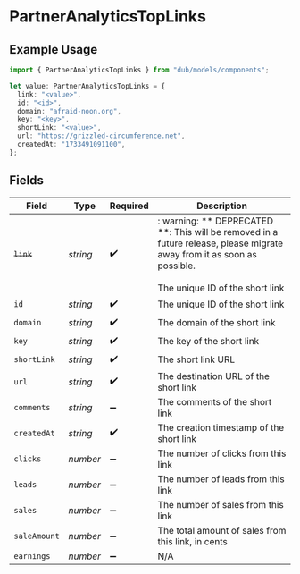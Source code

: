 # PartnerAnalyticsTopLinks

## Example Usage

```typescript
import { PartnerAnalyticsTopLinks } from "dub/models/components";

let value: PartnerAnalyticsTopLinks = {
  link: "<value>",
  id: "<id>",
  domain: "afraid-noon.org",
  key: "<key>",
  shortLink: "<value>",
  url: "https://grizzled-circumference.net",
  createdAt: "1733491091100",
};
```

## Fields

| Field                                                                                                                                                    | Type                                                                                                                                                     | Required                                                                                                                                                 | Description                                                                                                                                              |
| -------------------------------------------------------------------------------------------------------------------------------------------------------- | -------------------------------------------------------------------------------------------------------------------------------------------------------- | -------------------------------------------------------------------------------------------------------------------------------------------------------- | -------------------------------------------------------------------------------------------------------------------------------------------------------- |
| ~~`link`~~                                                                                                                                               | *string*                                                                                                                                                 | :heavy_check_mark:                                                                                                                                       | : warning: ** DEPRECATED **: This will be removed in a future release, please migrate away from it as soon as possible.<br/><br/>The unique ID of the short link |
| `id`                                                                                                                                                     | *string*                                                                                                                                                 | :heavy_check_mark:                                                                                                                                       | The unique ID of the short link                                                                                                                          |
| `domain`                                                                                                                                                 | *string*                                                                                                                                                 | :heavy_check_mark:                                                                                                                                       | The domain of the short link                                                                                                                             |
| `key`                                                                                                                                                    | *string*                                                                                                                                                 | :heavy_check_mark:                                                                                                                                       | The key of the short link                                                                                                                                |
| `shortLink`                                                                                                                                              | *string*                                                                                                                                                 | :heavy_check_mark:                                                                                                                                       | The short link URL                                                                                                                                       |
| `url`                                                                                                                                                    | *string*                                                                                                                                                 | :heavy_check_mark:                                                                                                                                       | The destination URL of the short link                                                                                                                    |
| `comments`                                                                                                                                               | *string*                                                                                                                                                 | :heavy_minus_sign:                                                                                                                                       | The comments of the short link                                                                                                                           |
| `createdAt`                                                                                                                                              | *string*                                                                                                                                                 | :heavy_check_mark:                                                                                                                                       | The creation timestamp of the short link                                                                                                                 |
| `clicks`                                                                                                                                                 | *number*                                                                                                                                                 | :heavy_minus_sign:                                                                                                                                       | The number of clicks from this link                                                                                                                      |
| `leads`                                                                                                                                                  | *number*                                                                                                                                                 | :heavy_minus_sign:                                                                                                                                       | The number of leads from this link                                                                                                                       |
| `sales`                                                                                                                                                  | *number*                                                                                                                                                 | :heavy_minus_sign:                                                                                                                                       | The number of sales from this link                                                                                                                       |
| `saleAmount`                                                                                                                                             | *number*                                                                                                                                                 | :heavy_minus_sign:                                                                                                                                       | The total amount of sales from this link, in cents                                                                                                       |
| `earnings`                                                                                                                                               | *number*                                                                                                                                                 | :heavy_minus_sign:                                                                                                                                       | N/A                                                                                                                                                      |